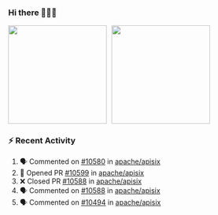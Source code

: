 ### Hi there 👋👋👋

<div style="display: flex; gap: 10px;">
  <img height="200px" src="https://github-readme-stats.vercel.app/api?username=Vacant2333&show_icons=true&theme=flag-india&count_private=true&hide_rank=true&include_all_commits=true">
  <img height="200px" src="https://github-readme-stats.vercel.app/api/top-langs/?username=Vacant2333&layout=donut">
</div>

### :zap: Recent Activity

<!--START_SECTION:activity-->
1. 🗣 Commented on [#10580](https://github.com/apache/apisix/issues/10580#issuecomment-1841952022) in [apache/apisix](https://github.com/apache/apisix)
2. 💪 Opened PR [#10599](https://github.com/apache/apisix/pull/10599) in [apache/apisix](https://github.com/apache/apisix)
3. ❌ Closed PR [#10588](https://github.com/apache/apisix/pull/10588) in [apache/apisix](https://github.com/apache/apisix)
4. 🗣 Commented on [#10588](https://github.com/apache/apisix/pull/10588#issuecomment-1839003227) in [apache/apisix](https://github.com/apache/apisix)
5. 🗣 Commented on [#10494](https://github.com/apache/apisix/issues/10494#issuecomment-1838909509) in [apache/apisix](https://github.com/apache/apisix)
<!--END_SECTION:activity-->
